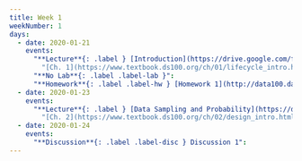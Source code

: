 ```yaml
---
title: Week 1
weekNumber: 1
days:
  - date: 2020-01-21
    events:
      "**Lecture**{: .label } [Introduction](https://drive.google.com/file/d/13a80KfptueWk8VeFggbuw3C4bENTrZyi/view) ([webcast](https://www.youtube.com/watch?v=hKkPhqUcb0c)) ([code](https://data100.datahub.berkeley.edu/hub/user-redirect/git-pull?repo=https%3A%2F%2Fgithub.com%2FDS-100%2Fsp20&urlpath=tree%2Fsp20%2Flecture%2Flec01))":
        "[Ch. 1](https://www.textbook.ds100.org/ch/01/lifecycle_intro.html)"
      "**No Lab**{: .label .label-lab }":
      "**Homework**{: .label .label-hw } [Homework 1](http://data100.datahub.berkeley.edu/hub/user-redirect/git-sync?repo=https://github.com/DS-100/sp20&subPath=hw/hw1/) (due Jan. 27)":
  - date: 2020-01-23
    events:
      "**Lecture**{: .label } [Data Sampling and Probability](https://drive.google.com/file/d/119g7EFyafzswyF264rrIsIex7KlPBq4B/view?usp=sharing)":
        "[Ch. 2](https://www.textbook.ds100.org/ch/02/design_intro.html)"
  - date: 2020-01-24
    events:
      "**Discussion**{: .label .label-disc } Discussion 1":
---
```

<script src="../assets/js/highlight.js"></script>
